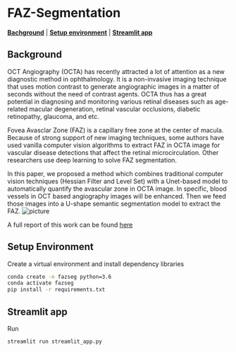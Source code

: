# FAZ-Segmentation
[**Bachground**](#background) | [**Setup environment**](#setup-environment) | [**Streamlit app**](#streamlit-app)

## Background
OCT Angiography (OCTA) has recently attracted a lot of attention as a new diagnostic method in ophthalmology. It is a non-invasive imaging technique that uses motion contrast to generate angiographic images in a matter of seconds without the need of contrast agents. OCTA thus has a great potential in diagnosing and monitoring various retinal diseases such as age-related macular degeneration, retinal vascular occlusions, diabetic retinopathy, glaucoma, and etc.

Fovea Avasclar Zone (FAZ) is a capillary free zone at the center of macula. Because of strong support of new imaging techniques, some authors have used vanilla computer vision algorithms to extract FAZ in OCTA image for vascular disease detections that affect the retinal microcirculation. Other researchers use deep learning to solve FAZ segmentation.

In this paper, we proposed a method which combines traditional computer vision techniques (Hessian Filter and Level Set) with a Unet-based model to automatically quantify the avascular zone in OCTA image. In specific, blood vessels in OCT based angiography images will be enhanced. Then we feed those images into a U-shape semantic segmentation model to extract the FAZ. 
![picture](images/github_FAZ.png)

A full report of this work can be found [here](https://drive.google.com/file/d/1owZMp2b_wBaOWNeudv_cxfOKU_Q8our-/view?usp=sharing)


## Setup Environment
Create a virtual environment and install dependency libraries
```bash
conda create -n fazseg python=3.6
conda activate fazseg
pip install -r requirements.txt
```

## Streamlit app
Run
```bash
streamlit run streamlit_app.py
```